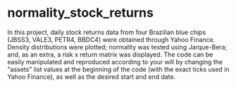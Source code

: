 # normality_stock_returns
In this project, daily stock returns data from four Brazilian blue chips (JBSS3, VALE3, PETR4, BBDC4) were obtained through Yahoo Finance. Density distributions were plotted; normality was tested using Jarque-Bera; and, as an extra, a risk x return matrix was displayed. The code can be easily manipulated and reproduced according to your will by changing the "assets" list values at the beginning of the code (with the exact ticks used in Yahoo Finance), as well as the desired start and end date.
